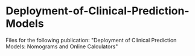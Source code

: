# Deployment-of-Clinical-Prediction-Models
Files for the following publication: "Deployment of Clinical Prediction Models: Nomograms and Online Calculators"
